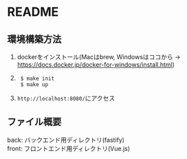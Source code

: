 # README

## 環境構築方法

1.  dockerをインストール(Macはbrew, Windowsはココから → https://docs.docker.jp/docker-for-windows/install.html)

2.  
        $ make init
        $ make up

3. `http://localhost:8080/`にアクセス

## ファイル概要
back: バックエンド用ディレクトリ(fastify)
<br>
front: フロントエンド用ディレクトリ(Vue.js)